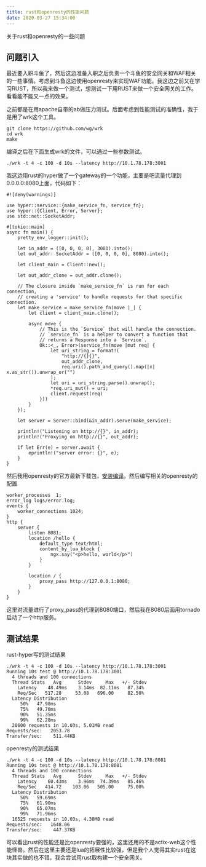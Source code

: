 ```yaml
---
title: rust和openresty的性能问题
date: 2020-03-27 15:34:00
---
```

关于rust和openresty的一些问题

## 问题引入

最近要入职斗鱼了，然后这边准备入职之后负责一个斗鱼的安全网关和WAF相关的一些事情。考虑到斗鱼这边使用openresty来实现WAF功能。我这边之前又在学习RUST，所以我来做一个测试，想测试一下用RUST来做一个安全网关的工作。看看能不能又一点的效果。

之前都是在用apache自带的ab做压力测试。后面考虑到性能测试的准确性，我于是用了wrk这个工具。

```
git clone https://github.com/wg/wrk
cd wrk
make
```
编译之后在下面生成wrk的文件，可以通过一些参数测试。

```
./wrk -t 4 -c 100 -d 10s --latency http://10.1.78.178:3001
```

我这边用rust的hyper做了一个gateway的一个功能，主要是吧流量代理到0.0.0.0:8080上面，代码如下：

```
#![deny(warnings)]

use hyper::service::{make_service_fn, service_fn};
use hyper::{Client, Error, Server};
use std::net::SocketAddr;

#[tokio::main]
async fn main() {
    pretty_env_logger::init();

    let in_addr = ([0, 0, 0, 0], 3001).into();
    let out_addr: SocketAddr = ([0, 0, 0, 0], 8080).into();

    let client_main = Client::new();

    let out_addr_clone = out_addr.clone();

    // The closure inside `make_service_fn` is run for each connection,
    // creating a 'service' to handle requests for that specific connection.
    let make_service = make_service_fn(move |_| {
        let client = client_main.clone();

        async move {
            // This is the `Service` that will handle the connection.
            // `service_fn` is a helper to convert a function that
            // returns a Response into a `Service`.
            Ok::<_, Error>(service_fn(move |mut req| {
                let uri_string = format!(
                    "http://{}{}",
                    out_addr_clone,
                    req.uri().path_and_query().map(|x| x.as_str()).unwrap_or("")
                );
                let uri = uri_string.parse().unwrap();
                *req.uri_mut() = uri;
                client.request(req)
            }))
        }
    });

    let server = Server::bind(&in_addr).serve(make_service);

    println!("Listening on http://{}", in_addr);
    println!("Proxying on http://{}", out_addr);

    if let Err(e) = server.await {
        eprintln!("server error: {}", e);
    }
}
```

然后我用openresty的官方最新下载包，[安装编译](https://openresty.org/cn/getting-started.html)。然后编写相关的openresty的配置
```
worker_processes  1;
error_log logs/error.log;
events {
    worker_connections 1024;
}
http {
    server {
        listen 8081;
        location /hello {
            default_type text/html;
            content_by_lua_block {
                ngx.say("<p>hello, world</p>")
            }
        }

        location / {
            proxy_pass http://127.0.0.1:8080;
        }
    }
}
```
这里对流量进行了proxy_pass的代理到8080端口，然后我在8080后面用tornado启动了一个http服务。

## 测试结果

rust-hyper写的测试结果
```
./wrk -t 4 -c 100 -d 10s --latency http://10.1.78.178:3001
Running 10s test @ http://10.1.78.178:3001
  4 threads and 100 connections
  Thread Stats   Avg      Stdev     Max   +/- Stdev
    Latency    48.49ms    3.14ms  82.11ms   87.34%
    Req/Sec   517.28     53.08   696.00     82.50%
  Latency Distribution
     50%   47.98ms
     75%   49.70ms
     90%   51.35ms
     99%   62.28ms
  20600 requests in 10.03s, 5.01MB read
Requests/sec:   2053.78
Transfer/sec:    511.44KB
```

openresty的测试结果
```
./wrk -t 4 -c 100 -d 10s --latency http://10.1.78.178:8081
Running 10s test @ http://10.1.78.178:8081
  4 threads and 100 connections
  Thread Stats   Avg      Stdev     Max   +/- Stdev
    Latency    60.43ms    3.96ms  74.39ms   85.46%
    Req/Sec   414.72    103.06   505.00     75.00%
  Latency Distribution
     50%   59.69ms
     75%   61.90ms
     90%   65.07ms
     99%   71.96ms
  16525 requests in 10.03s, 4.38MB read
Requests/sec:   1648.06
Transfer/sec:    447.37KB
```

可以看出rust的性能还是比openresty要强的，这里还用的不是actix-web这个性能怪兽。然后在这里主要还是lua的拓展性比较强，但是我个人觉得其实rust在这块其实做的也不错。我会尝试用rust取构建一个安全网关。